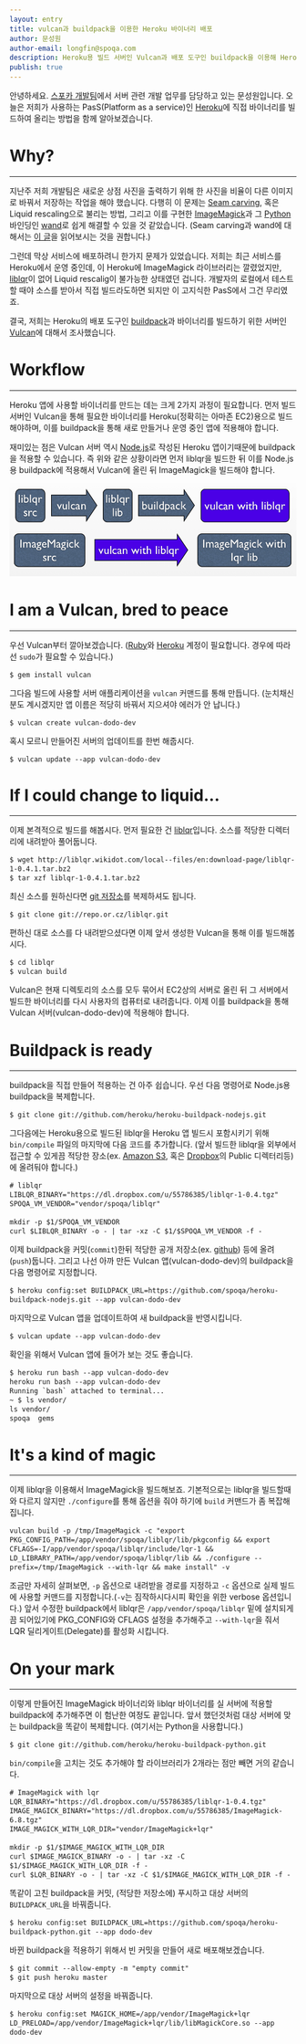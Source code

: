 ```yaml
---
layout: entry
title: vulcan과 buildpack을 이용한 Heroku 바이너리 배포
author: 문성원
author-email: longfin@spoqa.com
description: Heroku용 빌드 서버인 Vulcan과 배포 도구인 buildpack을 이용해 Heroku에 직접 설정한 바이너리를 빌드하여 적용하는 법을 알아봅니다.
publish: true
---
```


안녕하세요. [스포카 개발팀]에서 서버 관련 개발 업무를 담당하고 있는 문성원입니다. 오늘은 저희가 사용하는 PasS(Platform as a service)인 [Heroku]에 직접 바이너리를 빌드하여 올리는 방법을 함께 알아보겠습니다.

# Why?
---

지난주 저희 개발팀은 새로운 상점 사진을 출력하기 위해 한 사진을 비율이 다른 이미지로 바꿔서 저장하는 작업을 해야 했습니다. 다행히 이 문제는 [Seam carving], 혹은  Liquid rescaling으로 불리는 방법, 그리고 이를 구현한 [ImageMagick]과 그 [Python] 바인딩인 [wand]로 쉽게 해결할 수 있을 것 같았습니다. (Seam carving과 wand에 대해서는 [이 글]()을 읽어보시는 것을 권합니다.)

그런데 막상 서비스에 배포하려니 한가지 문제가 있었습니다. 저희는 최근 서비스를 Heroku에서 운영 중인데, 이 Heroku에 ImageMagick 라이브러리는 깔렸었지만, [liblqr]이 없어 Liquid rescalig이 불가능한 상태였던 겁니다. 개발자의 로컬에서 테스트할 때야 소스를 받아서 직접 빌드라도하면 되지만 이 고지식한 PasS에서 그건 무리였죠.

결국, 저희는 Heroku의 배포 도구인 [buildpack]과 바이너리를 빌드하기 위한 서버인 [Vulcan]에 대해서 조사했습니다.

# Workflow
---
Heroku 앱에 사용할 바이너리를 만드는 데는 크게 2가지 과정이 필요합니다. 먼저 빌드 서버인 Vulcan을 통해 필요한 바이너리를 Heroku(정확히는 아마존 EC2)용으로 빌드해야하며, 이를 buildpack을 통해 새로 만들거나 운영 중인 앱에 적용해야 합니다. 

재미있는 점은 Vulcan 서버 역시 [Node.js]로 작성된 Heroku 앱이기때문에 buildpack을 적용할 수 있습니다. 즉 위와 같은 상황이라면 먼저 liblqr을 빌드한 뒤 이를 Node.js 용 buildpack에 적용해서 Vulcan에 올린 뒤 ImageMagick을 빌드해야 합니다. 

![workflow](/images/2012-11-05/workflow.png) 

# I am a Vulcan, bred to peace
---
우선 Vulcan부터 깔아보겠습니다. ([Ruby]와 [Heroku] 계정이 필요합니다. 경우에 따라선 `sudo`가 필요할 수 있습니다.)

    $ gem install vulcan

그다음 빌드에 사용할 서버 애플리케이션을 `vulcan` 커맨드를 통해 만듭니다. (눈치채신 분도 계시겠지만 앱 이름은 적당히 바꿔서 지으셔야 에러가 안 납니다.)

    $ vulcan create vulcan-dodo-dev

혹시 모르니 만들어진 서버의 업데이트를 한번 해줍시다.

    $ vulcan update --app vulcan-dodo-dev

# If I could change to liquid...
---

이제 본격적으로 빌드를 해봅시다. 먼저 필요한 건 [liblqr]입니다. 소스를 적당한 디렉터리에 내려받아 풀어둡니다. 

    $ wget http://liblqr.wikidot.com/local--files/en:download-page/liblqr-1-0.4.1.tar.bz2
    $ tar xzf liblqr-1-0.4.1.tar.bz2

최신 소스를 원하신다면 [git 저장소](http://repo.or.cz/w/liblqr.git)를 복제하셔도 됩니다.

    $ git clone git://repo.or.cz/liblqr.git

편하신 대로 소스를 다 내려받으셨다면 이제 앞서 생성한 Vulcan을 통해 이를 빌드해봅시다. 

    $ cd liblqr
    $ vulcan build

Vulcan은 현재 디렉토리의 소스를 모두 묶어서 EC2상의 서버로 올린 뒤 그 서버에서 빌드한 바이너리를 다시 사용자의 컴퓨터로 내려줍니다. 이제 이를 buildpack을 통해 Vulcan 서버(vulcan-dodo-dev)에 적용해야 합니다.

# Buildpack is ready
---

buildpack을 직접 만들어 적용하는 건 아주 쉽습니다. 우선 다음 명령어로 Node.js용 buildpack을 복제합니다.

    $ git clone git://github.com/heroku/heroku-buildpack-nodejs.git

그다음에는 Heroku용으로 빌드된 liblqr을 Heroku 앱 빌드시 포함시키기 위해 `bin/compile` 파일의 마지막에 다음 코드를 추가합니다. (앞서 빌드한 liblqr을 외부에서 접근할 수 있게끔 적당한 장소(ex. [Amazon S3], 혹은 [Dropbox]의 Public 디렉터리등)에 올려둬야 합니다.)

    # liblqr                                                                                  
    LIBLQR_BINARY="https://dl.dropbox.com/u/55786385/liblqr-1-0.4.tgz"                        
    SPOQA_VM_VENDOR="vendor/spoqa/liblqr"                                                     
                                                                                          
    mkdir -p $1/SPOQA_VM_VENDOR                                                            
    curl $LIBLQR_BINARY -o - | tar -xz -C $1/$SPOQA_VM_VENDOR -f -

이제 buildpack을 커밋(`commit`)한뒤 적당한 공개 저장소(ex. [github]) 등에 올려(`push`)둡니다. 그리고 나선 아까 만든 Vulcan 앱(vulcan-dodo-dev)의 buildpack을 다음 명령어로 지정합니다.

    $ heroku config:set BUILDPACK_URL=https://github.com/spoqa/heroku-buildpack-nodejs.git --app vulcan-dodo-dev

마지막으로 Vulcan 앱을 업데이트하여 새 buildpack을 반영시킵니다.

    $ vulcan update --app vulcan-dodo-dev

확인을 위해서 Vulcan 앱에 들어가 보는 것도 좋습니다.

    $ heroku run bash --app vulcan-dodo-dev
    heroku run bash --app vulcan-dodo-dev
    Running `bash` attached to terminal... 
    ~ $ ls vendor/
    ls vendor/
    spoqa  gems

# It's a kind of magic
---

이제 liblqr을 이용해서 ImageMagick을 빌드해보죠. 기본적으로는 liblqr을 빌드할때와 다르지 않지만 `./configure`를 통해 옵션을 줘야 하기에 `build` 커맨드가 좀 복잡해집니다.

    vulcan build -p /tmp/ImageMagick -c "export PKG_CONFIG_PATH=/app/vendor/spoqa/liblqr/lib/pkgconfig && export CFLAGS=-I/app/vendor/spoqa/liblqr/include/lqr-1 && LD_LIBRARY_PATH=/app/vendor/spoqa/liblqr/lib && ./configure --prefix=/tmp/ImageMagick --with-lqr && make install" -v

조금만 자세히 살펴보면, `-p` 옵션으로 내려받을 경로를 지정하고 `-c` 옵션으로 실제 빌드에 사용할 커맨드를 지정합니다.(`-v`는 짐작하시다시피 확인을 위한 verbose 옵션입니다.) 앞서 수정한 buildpack에서 liblqr은 `/app/vendor/spoqa/liblqr` 밑에 설치되게끔 되어있기에 PKG_CONFIG와 CFLAGS 설정을 추가해주고 `--with-lqr`을 줘서 LQR 딜리게이트(Delegate)를 활성화 시킵니다.


# On your mark
---

이렇게 만들어진 ImageMagick 바이너리와 liblqr 바이너리를 실 서버에 적용할 buildpack에 추가해주면 이 험난한 여정도 끝입니다. 앞서 했던것처럼 대상 서버에 맞는 buildpack을 똑같이 복제합니다. (여기서는 Python을 사용합니다.)

    $ git clone git://github.com/heroku/heroku-buildpack-python.git

`bin/compile`을 고치는 것도 추가해야 할 라이브러리가 2개라는 점만 빼면 거의 같습니다.

    # ImageMagick with lqr                                                                                                                                                               
    LQR_BINARY="https://dl.dropbox.com/u/55786385/liblqr-1-0.4.tgz"
    IMAGE_MAGICK_BINARY="https://dl.dropbox.com/u/55786385/ImageMagick-6.8.tgz"
    IMAGE_MAGICK_WITH_LQR_DIR="vendor/ImageMagick+lqr"
    
    mkdir -p $1/$IMAGE_MAGICK_WITH_LQR_DIR
    curl $IMAGE_MAGICK_BINARY -o - | tar -xz -C $1/$IMAGE_MAGICK_WITH_LQR_DIR -f -
    curl $LQR_BINARY -o - | tar -xz -C $1/$IMAGE_MAGICK_WITH_LQR_DIR -f -

똑같이 고친 buildpack을 커밋, (적당한 저장소에) 푸시하고 대상 서버의 `BUILDPACK_URL`을 바꿔줍니다.

    $ heroku config:set BUILDPACK_URL=https://github.com/spoqa/heroku-buildpack-python.git --app dodo-dev

바뀐 buildpack을 적용하기 위해서 빈 커밋을 만들어 새로 배포해보겠습니다.

    $ git commit --allow-empty -m "empty commit"
    $ git push heroku master

마지막으로 대상 서버의 설정을 바꿔줍니다. 

    $ heroku config:set MAGICK_HOME=/app/vendor/ImageMagick+lqr LD_PRELOAD=/app/vendor/ImageMagick+lqr/lib/libMagickCore.so --app dodo-dev


  [스포카 개발팀]: http://spoqa.github.com
  [Heroku]: http://www.heroku.com
  [wand]: http://dahlia.kr/wand/
  [Seam carving]: http://en.wikipedia.org/wiki/Seam_carving
  [Ruby]: http://www.ruby-lang.org/
  [Vulcan]: https://github.com/heroku/vulcan
  [buildpack]: https://devcenter.heroku.com/articles/buildpacks
  [Python]: http://www.python.org/
  [ImageMagick]: http://www.imagemagick.org/script/index.php
  [liblqr]: http://liblqr.wikidot.com/
  [github]: https://github.com
  [Amazon S3]: http://aws.amazon.com/s3/
  [Dropbox]: http://www.dropbox.com
  [Node.js]: http://www.nodejs.org/
  
